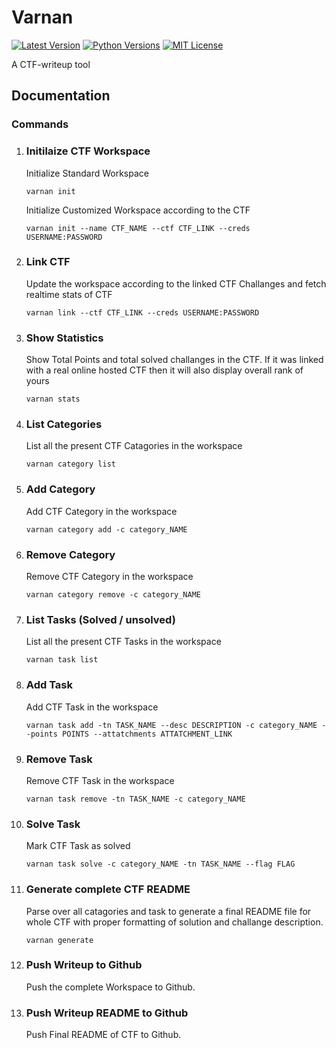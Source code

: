 # Varnan

[![Latest Version][mdversion-button]][md-pypi]
[![Python Versions][pyversion-button]][md-pypi]
[![MIT License][mitlicense-button]][mitlicense]

[build-button]: https://github.com/Python-Markdown/markdown/workflows/CI/badge.svg?event=push
[build]: https://github.com/Python-Markdown/markdown/actions?query=workflow%3ACI+event%3Apush
[codecov-button]: https://codecov.io/gh/Python-Markdown/markdown/branch/master/graph/badge.svg
[mdversion-button]: https://img.shields.io/badge/pypi-v3.3.6-orange
[md-pypi]: https://pypi.org/project/Markdown/
[pyversion-button]: https://img.shields.io/pypi/pyversions/Markdown.svg
[mitlicense-button]: https://img.shields.io/badge/license-MIT-yellow
[mitlicense]: https://opensource.org/licenses/MIT

A CTF-writeup tool

## Documentation

### <b>Commands</b>

1. ### Initilaize CTF Workspace <br>
    Initialize Standard Workspace
    ```
    varnan init
    ```
    Initialize Customized Workspace according to the CTF
    ```
    varnan init --name CTF_NAME --ctf CTF_LINK --creds USERNAME:PASSWORD
    ```
2. ### Link CTF
    Update the workspace according to the linked CTF Challanges and fetch realtime stats of CTF
    ```
    varnan link --ctf CTF_LINK --creds USERNAME:PASSWORD
    ```
3. ### Show Statistics
    Show Total Points and total solved challanges in the CTF. If it was linked with a real online hosted CTF then it will also display overall rank of yours
    ```
    varnan stats
    ```
4. ### List Categories
    List all the present CTF Catagories in the workspace
    ```
    varnan category list
    ```
5. ### Add Category
    Add CTF Category in the workspace
    ```
    varnan category add -c category_NAME
    ```
6. ### Remove Category
    Remove CTF Category in the workspace
    ```
    varnan category remove -c category_NAME
    ```
7. ### List Tasks (Solved / unsolved)
    List all the present CTF Tasks in the workspace
    ```
    varnan task list
    ```
8. ### Add Task
    Add CTF Task in the workspace
    ```
    varnan task add -tn TASK_NAME --desc DESCRIPTION -c category_NAME --points POINTS --attatchments ATTATCHMENT_LINK
    ```
9. ### Remove Task
    Remove CTF Task in the workspace
    ```
    varnan task remove -tn TASK_NAME -c category_NAME
    ```
10. ### Solve Task
    Mark CTF Task as solved
    ```
    varnan task solve -c category_NAME -tn TASK_NAME --flag FLAG
    ```
11. ### Generate complete CTF README
    Parse over all catagories and task to generate a final README file for whole CTF with proper formatting of solution and challange description.
    ```
    varnan generate
    ```
12. ### Push Writeup to Github
    Push the complete Workspace to Github.
13. ### Push Writeup README to Github
    Push Final README of CTF to Github.